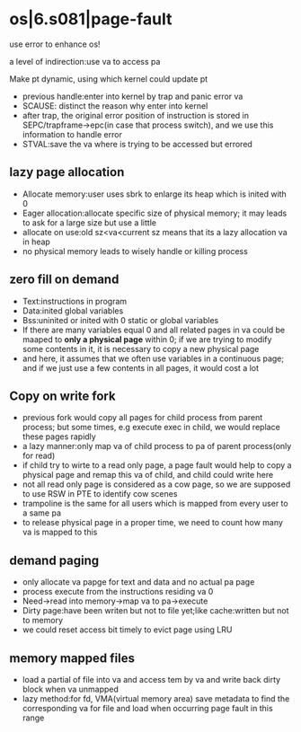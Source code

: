 # os|6.s081|page-fault

use error to enhance os!

a level of indirection:use va to access pa

Make pt dynamic, using which kernel could update pt

- previous handle:enter into kernel by trap and panic error va
- SCAUSE: distinct the reason why enter into kernel
- after trap, the original error position of instruction is stored in SEPC/trapframe->epc(in case that process switch), and we use this information to handle error
- STVAL:save the va where is trying to be accessed but errored

## lazy page allocation

- Allocate memory:user uses sbrk to enlarge its heap which is inited with 0
- Eager allocation:allocate specific size of physical memory; it may leads to ask for a large size but use a little
- allocate on use:old sz<va<current sz means that its a lazy allocation va in heap
- no physical memory leads to wisely handle or killing process

## zero fill on demand

- Text:instructions in program
- Data:inited global variables
- Bss:uninited or inited with 0 static or global variables
- If there are many variables equal 0 and all related pages in va could be maaped to **only a physical page** within 0; if we are trying to modify some contents in it, it is necessary to copy a new physical page
- and here, it assumes that we often use variables in a continuous page; and if we just use a few contents in all pages, it would cost a lot

## Copy on write fork

- previous fork would copy all pages for child process from parent process; but some times, e.g execute exec in child, we would replace these pages rapidly
- a lazy manner:only map va of child process to pa of parent process(only for read)
- if child try to wirte to a read only page, a page fault  would help to copy a physical page and remap this va of child, and child could write here
- not all read only page is considered as a cow page, so we are supposed to use RSW in PTE to identify cow scenes
- trampoline is the same for all users which is mapped from every user to a same pa
- to release physical page in a proper time, we need to count how many va is mapped to this

## demand paging

- only allocate va papge for text and data and no actual pa page
- process execute from the instructions residing va 0
- Need->read into memory->map va to pa->execute
- Dirty page:have been writen but not to file yet;like cache:written but not to memory
- we could reset access bit timely to evict page using LRU

## memory mapped files

- load a partial of file into va and access tem by va and write back dirty block when va unmapped
- lazy method:for fd, VMA(virtual memory area) save metadata to find the corresponding va for file and load when occurring page fault in this range